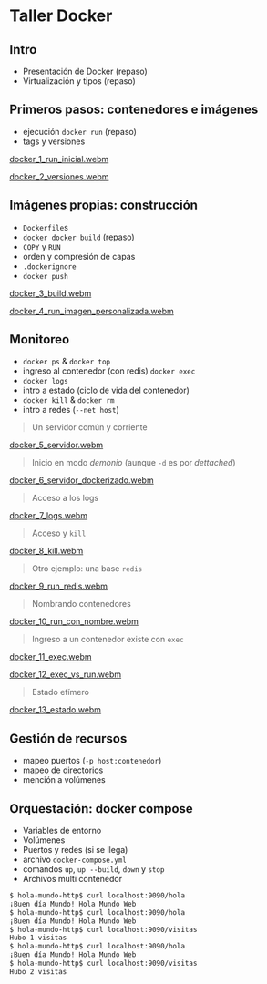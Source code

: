 Taller Docker
============

## Intro

- Presentación de Docker (repaso)
- Virtualización y tipos (repaso)

## Primeros pasos: contenedores e imágenes

- ejecución `docker run` (repaso)
- tags y versiones

[docker_1_run_inicial.webm](https://github.com/user-attachments/assets/742c75f6-e075-44c3-a5b8-bc7976cad74d)

[docker_2_versiones.webm](https://github.com/user-attachments/assets/f07772ca-f06b-4e26-ba1c-51fa6acdecca)

## Imágenes propias: construcción

- `Dockerfile`s
- `docker docker build` (repaso)
- `COPY` y `RUN`
- orden y compresión de capas
- `.dockerignore`
- `docker push`

[docker_3_build.webm](https://github.com/user-attachments/assets/0db197ba-1660-4455-8422-fae5f7946fae)

[docker_4_run_imagen_personalizada.webm](https://github.com/user-attachments/assets/e2bdc223-e14d-467b-9e4b-db76cc2a0c9d)

## Monitoreo

- `docker ps` & `docker top`
- ingreso al contenedor (con redis) `docker exec`
- `docker logs`
- intro a estado (ciclo de vida del contenedor)
- `docker kill` & `docker rm`
- intro a redes (`--net host`)

> Un servidor común y corriente

[docker_5_servidor.webm](https://github.com/user-attachments/assets/668ebae8-9e51-4160-b96a-41c7cd09c65d)

> Inicio en modo _demonio_ (aunque `-d` es por _dettached_)

[docker_6_servidor_dockerizado.webm](https://github.com/user-attachments/assets/62732318-24b4-4fa2-ba17-8780b0894aeb)

> Acceso a los logs

[docker_7_logs.webm](https://github.com/user-attachments/assets/731f457f-0fc8-4192-a870-a7c1778308dc)

> Acceso y `kill`

[docker_8_kill.webm](https://github.com/user-attachments/assets/cf8e9730-07e7-46e1-92bb-c2ec93dcd7ac)

> Otro ejemplo: una base `redis`

[docker_9_run_redis.webm](https://github.com/user-attachments/assets/6ffea274-d736-4d70-b16f-b7a93236c0e8)

> Nombrando contenedores

[docker_10_run_con_nombre.webm](https://github.com/user-attachments/assets/b66681eb-1d16-489b-812d-f3b1de37deaf)

> Ingreso a un contenedor existe con `exec`

[docker_11_exec.webm](https://github.com/user-attachments/assets/37b71132-06e8-4348-995d-2655fa77fd7a)

[docker_12_exec_vs_run.webm](https://github.com/user-attachments/assets/c839a4fe-da7e-4d23-8494-bb82fe2dc9b0)

> Estado efímero

[docker_13_estado.webm](https://github.com/user-attachments/assets/ae776f88-7e02-409f-9d88-789e5e0b1688)

## Gestión de recursos

 - mapeo puertos (`-p host:contenedor`)
 - mapeo de directorios
 - mención a volúmenes

## Orquestación: docker compose

- Variables de entorno
- Volúmenes
- Puertos y redes (si se llega)
- archivo `docker-compose.yml`
- comandos `up`, `up --build`, `down` y `stop`
- Archivos multi contenedor


```bash
$ hola-mundo-http$ curl localhost:9090/hola
¡Buen día Mundo! Hola Mundo Web
$ hola-mundo-http$ curl localhost:9090/hola
¡Buen día Mundo! Hola Mundo Web
$ hola-mundo-http$ curl localhost:9090/visitas
Hubo 1 visitas
$ hola-mundo-http$ curl localhost:9090/hola
¡Buen día Mundo! Hola Mundo Web
$ hola-mundo-http$ curl localhost:9090/visitas
Hubo 2 visitas
```